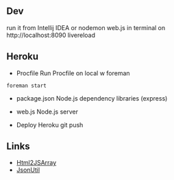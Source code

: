 ## Dev

run it from Intellij IDEA or nodemon web.js in terminal on http://localhost:8090
livereload

## Heroku

* Procfile
Run Procfile on local w foreman
```
foreman start
```
* package.json
Node.js dependency libraries (express)

* web.js
Node.js server

* Deploy Heroku
git push

## Links

* [Html2JSArray](http://localhost:8090/html2jsarray)
* [JsonUtil](http://localhost:8090/jsonUtil)
